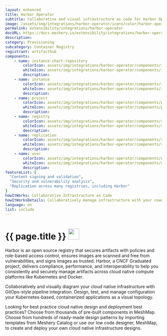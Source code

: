 ```yaml
---
layout: enhanced
title: Harbor Operator
subtitle: Collaborative and visual infrastructure as code for Harbor Operator
image: /assets/img/integrations/harbor-operator/icons/color/harbor-operator-color.svg
permalink: extensibility/integrations/harbor-operator
docURL: https://docs.meshery.io/extensibility/integrations/harbor-operator
description: 
category: Provisioning
subcategory: Container Registry
registrant: artifacthub
components: 
	- name: instance-chart-repository
		colorIcon: assets/img/integrations/harbor-operator/components/instance-chart-repository/icons/color/instance-chart-repository-color.svg
		whiteIcon: assets/img/integrations/harbor-operator/components/instance-chart-repository/icons/white/instance-chart-repository-white.svg
		description: 
	- name: instance
		colorIcon: assets/img/integrations/harbor-operator/components/instance/icons/color/instance-color.svg
		whiteIcon: assets/img/integrations/harbor-operator/components/instance/icons/white/instance-white.svg
		description: 
	- name: project
		colorIcon: assets/img/integrations/harbor-operator/components/project/icons/color/project-color.svg
		whiteIcon: assets/img/integrations/harbor-operator/components/project/icons/white/project-white.svg
		description: 
	- name: registry
		colorIcon: assets/img/integrations/harbor-operator/components/registry/icons/color/registry-color.svg
		whiteIcon: assets/img/integrations/harbor-operator/components/registry/icons/white/registry-white.svg
		description: 
	- name: replication
		colorIcon: assets/img/integrations/harbor-operator/components/replication/icons/color/replication-color.svg
		whiteIcon: assets/img/integrations/harbor-operator/components/replication/icons/white/replication-white.svg
		description: 
	- name: user
		colorIcon: assets/img/integrations/harbor-operator/components/user/icons/color/user-color.svg
		whiteIcon: assets/img/integrations/harbor-operator/components/user/icons/white/user-white.svg
		description: 
featureList: [
  "Content signing and validation",
  "Security and vulnerability analysis",
  "Replication across many registries, including Harbor"
]
howItWorks: Collaborative Infrastructure as Code
howItWorksDetails: Collaboratively manage infrastructure with your coworkers synchronously sharing the same designs.
language: en
list: include
---
```

<h1>{{ page.title }} <img src="{{ page.image }}" style="width: 35px; height: 35px;" /></h1>

<p>
Harbor is an open source registry that secures artifacts with policies and role-based access control, ensures images are scanned and free from vulnerabilities, and signs images as trusted. Harbor, a CNCF Graduated project, delivers compliance, performance, and interoperability to help you consistently and securely manage artifacts across cloud native compute platforms like Kubernetes and Docker.
</p>
<p>
    Collaboratively and visually diagram your cloud native infrastructure with GitOps-style pipeline integration. Design, test, and manage configuration your Kubernetes-based, containerized applications as a visual topology.
</p>
<p>
    Looking for best practice cloud native design and deployment best practices? Choose from thousands of pre-built components in MeshMap. Choose from hundreds of ready-made design patterns by importing templates from Meshery Catalog or use our low code designer, MeshMap, to create and deploy your own cloud native infrastructure designs.
</p>
